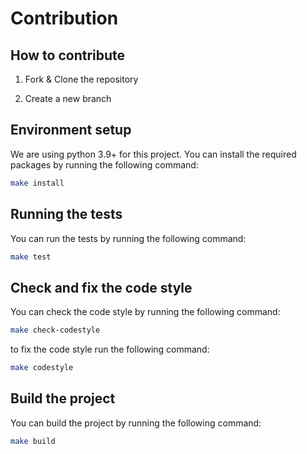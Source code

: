 # Contribution

## How to contribute

1. Fork & Clone the repository

2. Create a new branch

## Environment setup

We are using python 3.9+ for this project. You can install the required packages by running the following command:

```bash
make install
```

## Running the tests

You can run the tests by running the following command:

```bash
make test
```

## Check and fix the code style

You can check the code style by running the following command:

```bash
make check-codestyle
```

to fix the code style run the following command:

```bash
make codestyle
```

## Build the project

You can build the project by running the following command:

```bash
make build
```
